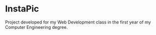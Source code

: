# InstaPic
Project developed for my Web Development class in the first year of my Computer Engineering degree.
